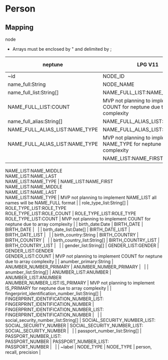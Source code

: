 # Person

## Mapping

node

*   Arrays must be enclosed by " and delimited by ;

| neptune | LPG V11 | GDS \* JSON NODE\_PROPERTIES | Notes |
| --- | --- | --- | --- |
| ~id | NODE\_ID | NODE\_ID | GUID |
| name\_full:String | NODE\_NAME | NODE\_NAME |   |
| name\_full\_list:String\[\] | NAME\_FULL\_LIST:NAME\_FULL | NAME\_FULL\_LIST:NAME\_FULL  
NAME\_FULL\_LIST:COUNT | MVP not planning to implement COUNT for neptune due to array complexity |
| name\_full\_alias:String\[\] | NAME\_FULL\_ALIAS\_LIST:NAME\_FULL  
NAME\_FULL\_ALIAS\_LIST:NAME\_TYPE | NAME\_FULL\_ALIAS\_LIST:NAME\_FULL  
NAME\_FULL\_ALIAS\_LIST:NAME\_TYPE | MVP not planning to implement NAME\_TYPE for neptune due to array complexity |
|   | NAME\_LIST:NAME\_FIRST  
NAME\_LIST:NAME\_MIDDLE  
NAME\_LIST:NAME\_LAST  
NAME\_LIST:NAME\_TYPE | NAME\_LIST:NAME\_FIRST  
NAME\_LIST:NAME\_MIDDLE  
NAME\_LIST:NAME\_LAST  
NAME\_LIST:NAME\_TYPE | MVP not planning to implement NAME\_LIST all names will be NAME\_FULL format |
| role\_type\_list:String\[\] | ROLE\_TYPE\_LIST:ROLE\_TYPE  
ROLE\_TYPE\_LIST:ROLE\_COUNT | ROLE\_TYPE\_LIST:ROLE\_TYPE  
ROLE\_TYPE\_LIST:COUNT | MVP not planning to implement COUNT for neptune due to array complexity |
| birth\_date:Date | BIRTH\_DATE | BIRTH\_DATE |   |
| birth\_date\_list:Date\[\] | BIRTH\_DATE\_LIST | BIRTH\_DATE\_LIST |   |
| birth\_country:String | BIRTH\_COUNTRY | BIRTH\_COUNTRY |   |
| birth\_country\_list:String\[\] | BIRTH\_COUNTRY\_LIST | BIRTH\_COUNTRY\_LIST |   |
| gender\_list:String\[\] | GENDER\_LIST:GENDER | GENDER\_LIST:GENDER  
GENDER\_LIST:COUNT | MVP not planning to implement COUNT for neptune due to array complexity |
| anumber\_primary:String | ANUMBER\_NUMBER\_PRIMARY | ANUMBER\_NUMBER\_PRIMARY |   |
| anumber\_list:String\[\] | ANUMBER\_LIST:ANUMBER | ANUMBER\_LIST:ANUMBER  
ANUMBER\_NUMBER\_LIST:IS\_PRIMARY | MVP not planning to implement IS\_PRIMARY for neptune due to array complexity |
| fingerprint\_identification\_number\_list:String\[\] | FINGERPRINT\_IDENTIFICATION\_NUMBER\_LIST:  
FINGERPRINT\_IDENTIFICATION\_NUMBER | FINGERPRINT\_IDENTIFICATION\_NUMBER\_LIST:  
FINGERPRINT\_IDENTIFICATION\_NUMBER |   |
| social\_security\_number\_list:String\[\] | SOCIAL\_SECURITY\_NUMBER\_LIST:  
SOCIAL\_SECURITY\_NUMBER | SOCIAL\_SECURITY\_NUMBER\_LIST:  
SOCIAL\_SECURITY\_NUMBER |   |
| passport\_number\_list:String\[\] | PASSPORT\_NUMBER\_LIST:  
PASSPORT\_NUMBER | PASSPORT\_NUMBER\_LIST:  
PASSPORT\_NUMBER |   |
| ~label | NODE\_TYPE | NODE\_TYPE | person, recall, precision |